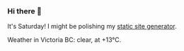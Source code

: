 ### Hi there :wave:

It's Saturday! I might be polishing my [static site generator](https://github.com/bewuethr/pandoc-bash-blog).

Weather in Victoria BC: clear, at +13°C.

